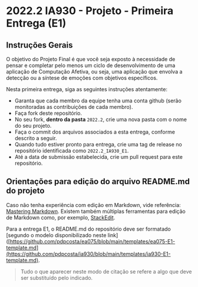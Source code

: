 # 2022.2 IA930 - Projeto - Primeira Entrega (E1)

## Instruções Gerais

O objetivo do Projeto Final é que você seja exposto à necessidade de pensar e completar pelo menos um ciclo de desenvolvimento de uma aplicação de Computação Afetiva, ou seja, uma aplicação que envolva a detecção ou a síntese de emoções com objetivos específicos.

Nesta primeira entrega, siga as seguintes instruções atentamente:
 * Garanta que cada membro da equipe tenha uma conta github (serão monitoradas as contribuições de cada membro).
 * Faça fork deste repositório.
 * No seu fork, **dentro da pasta** `2022.2`, crie uma nova pasta com o nome do seu projeto.
 * Faça o commit dos arquivos associados a esta entrega, conforme descrito a seguir.
 * Quando tudo estiver pronto para entrega, crie uma tag de release no repositório identificada como `2022.2_IA930_E1`.
 * Até a data de submissão estabelecida, crie um pull request para este repositório.

## Orientações para edição do arquivo README.md do projeto

Caso não tenha experiência com edição em Markdown, vide referência: [Mastering Markdown](https://guides.github.com/features/mastering-markdown/).
Existem também múltiplas ferramentas para edição de Markdown como, por exemplo, [StackEdit](https://stackedit.io/).

Para a entrega E1, o README.md do repositório deve ser formatado [segundo o modelo disponibilizado neste link]([https://github.com/pdpcosta/ea075/blob/main/templates/ea075-E1-template.md](https://github.com/pdpcosta/ia930/blob/main/templates/ia930-E1-template.md).

> Tudo o que aparecer neste modo de citação se refere a algo que deve ser substituído pelo indicado. 
